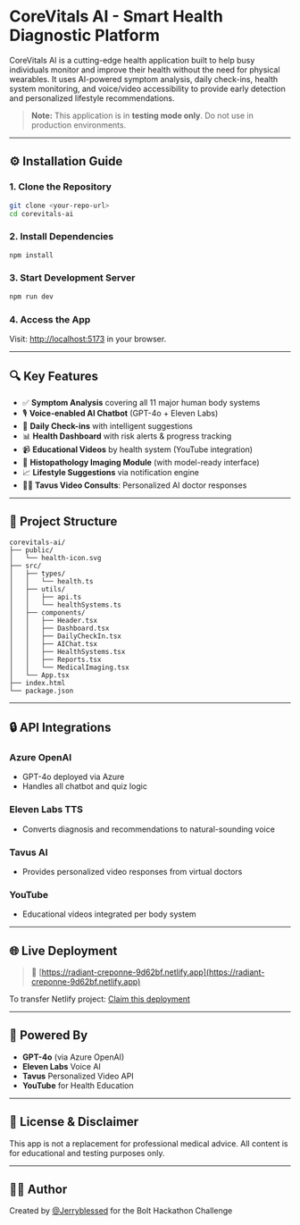 # CoreVitals AI - Smart Health Diagnostic Platform

CoreVitals AI is a cutting-edge health application built to help busy individuals monitor and improve their health without the need for physical wearables. It uses AI-powered symptom analysis, daily check-ins, health system monitoring, and voice/video accessibility to provide early detection and personalized lifestyle recommendations.

> **Note:** This application is in **testing mode only**. Do not use in production environments.

---

## ⚙️ Installation Guide

### 1. Clone the Repository

```bash
git clone <your-repo-url>
cd corevitals-ai
```

### 2. Install Dependencies

```bash
npm install
```

### 3. Start Development Server

```bash
npm run dev
```

### 4. Access the App

Visit: [http://localhost:5173](http://localhost:5173) in your browser.

---

## 🔍 Key Features

* ✅ **Symptom Analysis** covering all 11 major human body systems
* 🎙 **Voice-enabled AI Chatbot** (GPT-4o + Eleven Labs)
* 📆 **Daily Check-ins** with intelligent suggestions
* 📊 **Health Dashboard** with risk alerts & progress tracking
* 📹 **Educational Videos** by health system (YouTube integration)
* 🧬 **Histopathology Imaging Module** (with model-ready interface)
* 📈 **Lifestyle Suggestions** via notification engine
* 🧑‍⚕️ **Tavus Video Consults**: Personalized AI doctor responses

---

## 📁 Project Structure

```
corevitals-ai/
├── public/
│   └── health-icon.svg
├── src/
│   ├── types/
│   │   └── health.ts
│   ├── utils/
│   │   ├── api.ts
│   │   └── healthSystems.ts
│   ├── components/
│   │   ├── Header.tsx
│   │   ├── Dashboard.tsx
│   │   ├── DailyCheckIn.tsx
│   │   ├── AIChat.tsx
│   │   ├── HealthSystems.tsx
│   │   ├── Reports.tsx
│   │   └── MedicalImaging.tsx
│   └── App.tsx
├── index.html
└── package.json
```

---

## 🔒 API Integrations

### Azure OpenAI

* GPT-4o deployed via Azure
* Handles all chatbot and quiz logic

### Eleven Labs TTS

* Converts diagnosis and recommendations to natural-sounding voice

### Tavus AI

* Provides personalized video responses from virtual doctors

### YouTube

* Educational videos integrated per body system

---

## 🌐 Live Deployment

> 🔗 [https://radiant-creponne-9d62bf.netlify.app](https://radiant-creponne-9d62bf.netlify.app)

To transfer Netlify project: [Claim this deployment](https://app.netlify.com/claim?utm_source=bolt#eyJhbGciOiJIUzI1NiIsInR5cCI6IkpXVCJ9.eyJjbGllbnRfaWQiOiI1aDZmZEstVktNTXZuRjNiRlZUaktfU2JKVGgzNlNfMjJheTlpTHhVX0Q4Iiwic2Vzc2lvbl9pZCI6IjQ5NjM4NDQxOjc0OTUwNSIsImlhdCI6MTc0OTU3Njg0Mn0.a0UCPQXHaC2Gl2J-ngSG-iWi7QWsXsbz1ete-1CUSNI)

---

## 🧠 Powered By

* **GPT-4o** (via Azure OpenAI)
* **Eleven Labs** Voice AI
* **Tavus** Personalized Video API
* **YouTube** for Health Education

---

## 📝 License & Disclaimer

This app is not a replacement for professional medical advice. All content is for educational and testing purposes only.

---

## 👨‍💻 Author

Created by [@Jerryblessed](https://github.com/Jerryblessed) for the Bolt Hackathon Challenge
